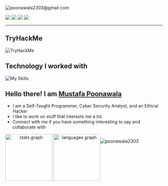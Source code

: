 
![poonawala2303@gmail com](https://github.com/poonawala2303/poonawala2303/assets/77799091/ccc69059-1a56-46d2-986b-7b2ad8d67968)



<p>
<a href="https://wa.me/918108279310?text=Hi+Mustafa nice to meet you" target="_blank"><img src="https://img.shields.io/badge/WhatsApp-25D366?style=for-the-badge&logo=whatsapp&logoColor=white"></a>
<a href="mailto:poonawala2303@gmail.com" target="_blank"><img src="https://img.shields.io/badge/Gmail-D14836?style=for-the-badge&logo=gmail&logoColor=white"></a>
<a href="https://www.instagram.com/mustafa23090/" target="_blank"><img src="https://img.shields.io/badge/Instagram-E4405F?style=for-the-badge&logo=instagram&logoColor=white"></a>
<a href="https://www.linkedin.com/in/mustafa-poonawala-9a1a66195/" target="_blank"><img src="https://img.shields.io/badge/LinkedIn-0077B5?style=for-the-badge&logo=linkedin&logoColor=white"></a>
</p>
<hr/>

## TryHackMe

<img src="https://tryhackme-badges.s3.amazonaws.com/mustafa.ap.png" alt="TryHackMe">

## Technology I worked with

<p>
 
 ![My Skills](https://skillicons.dev/icons?i=c,cpp,css,docker,firebase,git,github,html,js,materialui,mongodb,postgres,py,react,aws,azure,bash,gcp,ipfs,kubernetes,linux,mysql,ubuntu,vite,figma,wordpress,java)
 
</p>


## Hello there! I am <a href="https://www.arya-nair.in/" target="_blank">Mustafa Poonawala</a>  

<ul>
  <li>I am a Self-Taught Programmer, Cyber Security Analyst, and an Ethical Hacker</li>
  <li>I like to work on stuff that interests me a lot.</li>
  <li>Connect with me if you have something interesting to say and collaborate with</li>
</ul>
<div style="display:flex;flex-direction:row">

<!---[![GitHub Streak](https://github-readme-streak-stats.herokuapp.com/?user=poonawala2303&theme=react)](https://git.io/streak-stats) --->
<div align="center">
  <img src="https://github-readme-stats.vercel.app/api?username=poonawala2303&hide_title=false&hide_rank=false&show_icons=true&include_all_commits=true&count_private=true&disable_animations=false&theme=dracula&locale=en&hide_border=false" height="150" alt="stats graph"  />
  <img src="https://github-readme-stats.vercel.app/api/top-langs?username=poonawala2303&locale=en&hide_title=false&layout=compact&card_width=320&langs_count=5&theme=dracula&hide_border=false" height="150" alt="languages graph"  />
</div>
<!--- <p><img align="center" src="https://github-readme-stats.vercel.app/api/top-langs?username=poonawala2303&show_icons=true&locale=en&layout=compact" alt="poonawala2303" /></p> --->
<p align="left"> <img src="https://komarev.com/ghpvc/?username=poonawala2303&label=Profile%20views&color=0e75b6&style=flat" alt="poonawala2303" /> </p>

</div>
